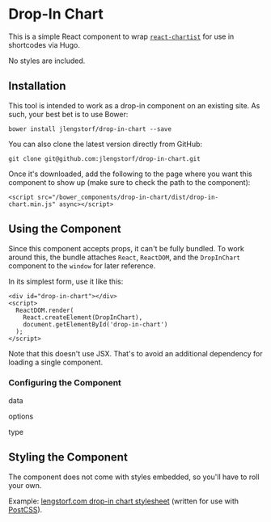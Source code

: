 # Drop-In Chart

This is a simple React component to wrap [`react-chartist`](https://npmjs.org/package/react-chartist) for use in shortcodes via Hugo.

No styles are included.

## Installation

This tool is intended to work as a drop-in component on an existing site. As such, your best bet is to use Bower:

    bower install jlengstorf/drop-in-chart --save

You can also clone the latest version directly from GitHub:

    git clone git@github.com:jlengstorf/drop-in-chart.git

Once it's downloaded, add the following to the page where you want this component to show up (make sure to check the path to the component):

    <script src="/bower_components/drop-in-chart/dist/drop-in-chart.min.js" async></script>

## Using the Component

Since this component accepts props, it can't be fully bundled. To work around
this, the bundle attaches `React`, `ReactDOM`, and the `DropInChart` component
to the `window` for later reference.

In its simplest form, use it like this:

    <div id="drop-in-chart"></div>
    <script>
      ReactDOM.render(
        React.createElement(DropInChart),
        document.getElementById('drop-in-chart')
      );
    </script>

Note that this doesn't use JSX. That's to avoid an additional dependency for
loading a single component.

### Configuring the Component

data

options

type

## Styling the Component

The component does not come with styles embedded, so you'll have to roll your own.

Example: [lengstorf.com drop-in chart stylesheet](https://github.com/jlengstorf/hugo-lengstorf/blob/master/source/styles/components/drop-in-chart.css) (written for use with [PostCSS](https://github.com/postcss/postcss)).
